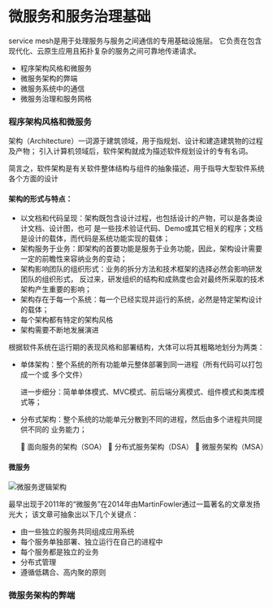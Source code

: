 # 微服务和服务治理基础
service mesh是用于处理服务与服务之间通信的专用基础设施层。
它负责在包含现代化、云原生应用且拓扑复杂的服务之间可靠地传递请求。

- 程序架构风格和微服务
- 微服务架构的弊端
- 微服务系统中的通信
- 微服务治理和服务网格


### 程序架构风格和微服务
架构（Architecture）一词源于建筑领域，用于指规划、设计和建造建筑物的过程及产物；
引入计算机领域后，软件架构就成为描述软件规划设计的专有名词。

简言之，软件架构是有关软件整体结构与组件的抽象描述，用于指导大型软件系统各个方面的设计

#### 架构的形式与特点：
- 以文档和代码呈现：架构既包含设计过程，也包括设计的产物，可以是各类设计文档、设计图，也可 是一些技术验证代码、Demo或其它相关的程序；文档是设计的载体，而代码是系统功能实现的载体； 
- 架构服务于业务：即架构的首要功能是服务于业务功能，因此，架构设计需要一定的前瞻性来容纳业务的变动； 
- 架构影响团队的组织形式：业务的拆分方法和技术框架的选择必然会影响研发团队的组织形式，
反过来，研发组织的结构和成熟度也会对最终所采取的技术架构产生重要的影响；
- 架构存在于每一个系统：每一个已经实现并运行的系统，必然是特定架构设计的载体；
- 每个架构都有特定的架构风格 
- 架构需要不断地发展演进

根据软件系统在运行期的表现风格和部署结构，大体可以将其粗略地划分为两类：

- 单体架构：整个系统的所有功能单元整体部署到同一进程（所有代码可以打包成一个或 多个文件）
    
    进一步细分：简单单体模式、MVC模式、前后端分离模式、组件模式和类库模式等；

- 分布式架构：整个系统的功能单元分散到不同的进程，然后由多个进程共同提供不同的 业务能力；

     面向服务的架构（SOA）  分布式服务架构（DSA）  微服务架构（MSA）

#### 微服务

![微服务逻辑架构](https://github-aaron89.oss-cn-beijing.aliyuncs.com/istio/%E5%BE%AE%E6%9C%8D%E5%8A%A1%E9%80%BB%E8%BE%91%E6%9E%B6%E6%9E%84.png)

最早出现于2011年的“微服务”在2014年由MartinFowler通过一篇著名的文章发扬光大；
该文章可抽象出以下几个关键点：
- 由一些独立的服务共同组成应用系统 
- 每个服务单独部署、独立运行在自己的进程中 
- 每个服务都是独立的业务 
- 分布式管理
- 遵循低耦合、高内聚的原则

### 微服务架构的弊端

